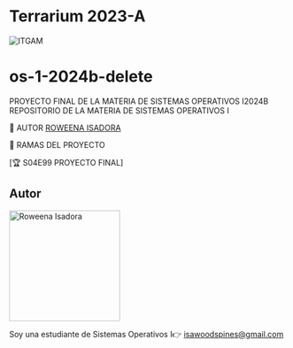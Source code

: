 # Terrarium 2023-A
![ITGAM](https://github.com/user-attachments/assets/c7f2d025-776f-4d07-968d-a880a401ea53)

# os-1-2024b-delete
PROYECTO FINAL DE LA MATERIA DE SISTEMAS OPERATIVOS I2024B
REPOSITORIO DE LA MATERIA DE SISTEMAS OPERATIVOS I

👲 AUTOR
[ROWEENA ISADORA](https://github.com/CassandraPresley)

🌿 RAMAS DEL PROYECTO

[🏆 S04E99 PROYECTO FINAL] 


## Autor
<img 
    src="https://scontent.fmex33-1.fna.fbcdn.net/v/t39.30808-6/465266470_872791551632970_4834953487523828872_n.jpg?_nc_cat=107&ccb=1-7&_nc_sid=a5f93a&_nc_ohc=k7sik43-bgQQ7kNvgELuLUN&_nc_zt=23&_nc_ht=scontent.fmex33-1.fna&_nc_gid=AfglMYAyJxmV7575SylBPHF&oh=00_AYB_oXYfEFpciJcmtP5LFZzgExX-kFy0eGVS4oOcG5Lyow&oe=674A9241" 
    alt="Roweena Isadora" 
    width="200"/>

Soy una estudiante de Sistemas Operativos I👉 isawoodspines@gmail.com

